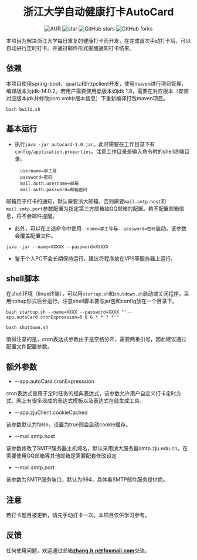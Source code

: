 <h1 style="text-align: center">浙江大学自动健康打卡AutoCard</h1>
<div style="text-align: center">

![AUR](https://img.shields.io/badge/license-Apache%20License%202.0-blue.svg)
![star](https://gitee.com/GCSZHN/AutoCard/badge/star.svg?theme=white)
![GitHub stars](https://img.shields.io/github/stars/GCS-ZHN/AutoCard.svg?style=social&label=Stars)
![GitHub forks](https://img.shields.io/github/forks/GCS-ZHN/AutoCard.svg?style=social&label=Fork)

</div>
本项目为解决浙江大学每日重复的健康打卡而开发，在完成首次手动打卡后，可以自动进行定时打卡。并通过邮件形式提醒通知打卡结果。

## 依赖
本项目使用spring-boot、quartz和httpclient开发，使用maven进行项目管理，编译版本为jdk-14.0.2。若用户需要使用低版本如jdk 1.8，需要在对应版本（安装对应版本jdk并修改pom.xml中版本信息）下重新编译打包maven项目。

`bash build.sh`

## 基本运行
- 执行`java -jar autocard-1.0.jar`。此时需要在工作目录下有`config/application.properties`。注意工作目录是输入命令时的shell终端目录。

        username=学工号
        password=密码
        mail.auth.username=邮箱
        mail.auth.password=邮箱密码

邮箱用于打卡的通知，默认需要浙大邮箱，否则需要`mail.smtp.host`和`mail.smtp.port`参数配置为指定第三方邮箱如QQ邮箱的配置。若不配置邮箱信息，将不会邮件提醒。

- 此外，可以在上述命令中使用`--name=学工号`与`--password=密码`启动。该参数会覆盖配置文件。

`java -jar --name=XXXXX --password=XXXXX`

- 鉴于个人PC不会长期保持运行，建议将程序放在VPS等服务器上运行。

## shell脚本
在shell环境（linux终端），可以用`startup.sh`和`shutdown.sh`启动或关闭程序，采用nohup形式后台运行。注意shell脚本要与jar包和config放在一个目录下。

`bash startup.sh --name=XXXX --password=XXXX "'--app.autoCard.cronExpression=0 0 6 * * ? *'"`

`bash shutdown.sh`

值得注意的是，cron表达式参数由于是空格分开，需要两重引号，因此建议通过配置文件配置参数。

## 额外参数
- --app.autoCard.cronExpresssion

cron表达式是用于定时任务的经典表达式，该参数允许用户自定义打卡定时方式。网上有很多现成的表达式模板以及表达式在线生成工具。

- --app.zjuClient.cookieCached

该参数默认为false，设置为true则会启动cookie缓存。

- --mail.smtp.host

该参数修改了SMTP服务器主机域名，默认采用浙大服务器smtp.zju.edu.cn。在需要使用QQ邮箱等其他邮箱是需要配套修改设定

- --mail.smtp.port
  
该参数为SMTP服务端口，默认为994，具体看SMTP邮件服务提供商。

## 注意
若打卡题目被更新，请先手动打卡一次。本项目仅供学习参考。

## 反馈
任何使用问题，欢迎通过邮箱**zhang.h.n@foxmail.com**交流。
